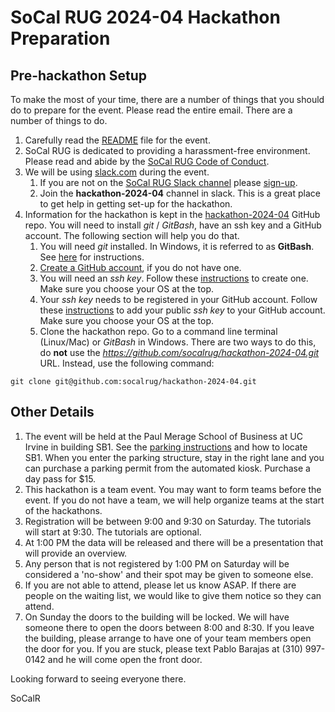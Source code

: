 # SoCal RUG 2024-04 Hackathon Preparation

## Pre-hackathon Setup

To make the most of your time, there are a number of things that you should do to prepare for the event. Please read the entire email. There are a number of things to do.

1. Carefully read the [README](https://github.com/socalrug/hackathon-2024-04/blob/main/README.md) file for the event.
1. SoCal RUG is dedicated to providing a harassment-free environment. Please read and abide by the [SoCal RUG Code of Conduct](https://github.com/socalrug/hackathon-2024-04/blob/main/code-of-conduct.md).
1. We will be using [slack.com](https://slack.com/) during the event. 
    1. If you are not on the [SoCal RUG Slack channel](https://socalrug.slack.com) please [sign-up](https://tinyurl.com/socalrug-slack-invite3).
    1. Join the **hackathon-2024-04** channel in slack. This is a great place to get help in getting set-up for the hackathon.
1. Information for the hackathon is kept in the [hackathon-2024-04](https://github.com/socalrug/hackathon-2024-04) GitHub repo. You will need to install *git* / *GitBash*, have an ssh key and a GitHub account. The following section will help you do that.
    1. You will need *git* installed. In Windows, it is referred to as **GitBash**. See [here](https://github.com/git-guides/install-git) for instructions.
    1. [Create a GitHub account](https://github.com/join), if you do not have one.
    1. You will need an *ssh key*. Follow these [instructions](https://help.github.com/en/articles/generating-a-new-ssh-key-and-adding-it-to-the-ssh-agent) to create one. Make sure you choose your OS at the top.
    1. Your *ssh key* needs to be registered in your GitHub account. Follow these [instructions](https://help.github.com/en/enterprise/2.15/user/articles/adding-a-new-ssh-key-to-your-github-account) to add your public *ssh key* to your GitHub account. Make sure you choose your OS at the top. 
    1. Clone the hackathon repo. Go to a command line terminal (Linux/Mac) or *GitBash* in Windows. There are two ways to do this, do **not** use the *https://github.com/socalrug/hackathon-2024-04.git* URL. Instead, use the following command:
```
git clone git@github.com:socalrug/hackathon-2024-04.git
```


## Other Details

1. The event will be held at the Paul Merage School of Business at UC Irvine in building SB1. See the [parking instructions](https://github.com/socalrug/hackathon-2024-04/blob/main/parking/Parking%20and%20Building%20Location.pdf) and how to locate SB1. When you enter the parking structure, stay in the right lane and you can purchase a parking permit from the automated kiosk. Purchase a day pass for $15.
1. This hackathon is a team event. You may want to form teams before the event. If you do not have a team, we will help organize teams at the start of the hackathons.
1. Registration will be between 9:00 and 9:30 on Saturday. The tutorials will start at 9:30. The tutorials are optional.
1. At 1:00 PM the data will be released and there will be a presentation that will provide an overview.
1. Any person that is not registered by 1:00 PM on Saturday will be considered a 'no-show' and their spot may be given to someone else. 
1. If you are not able to attend, please let us know ASAP. If there are people on the waiting list, we would like to give them notice so they can attend.
1. On Sunday the doors to the building will be locked. We will have someone there to open the doors between 8:00 and 8:30. If you leave the building, please arrange to have one of your team members open the door for you. If you are stuck, please text Pablo Barajas at (310) 997-0142 and he will come open the front door.
 
Looking forward to seeing everyone there.

SoCalR
